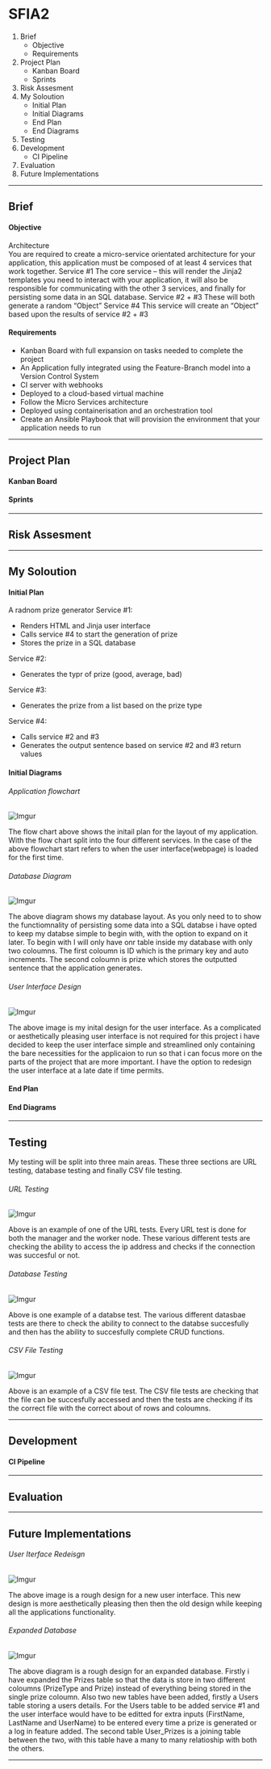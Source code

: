# SFIA2

1. Brief 
    * Objective
    * Requirements
2. Project Plan
    * Kanban Board
    * Sprints
3. Risk Assesment 
4. My Soloution
    * Initial Plan
    * Initial Diagrams
    * End Plan
    * End Diagrams
5. Testing
6. Development
   * CI Pipeline
7. Evaluation 
8. Future Implementations 

---
## Brief

#### Objective
Architecture  
You are required to create a micro-service orientated architecture for your application, this application must be composed of at least 4 services that work together. 
Service #1 
The core service – this will render the Jinja2 templates you need to interact with your application, it will also be responsible for communicating with the other 3 services, and finally for persisting some data in an SQL database. 
Service #2 + #3 
These will both generate a random “Object” 
Service #4 
This service will create an “Object” based upon the results of service #2 + #3

#### Requirements
   * Kanban Board with full expansion on tasks needed to complete the project
   * An Application fully integrated using the Feature-Branch model into a Version Control System
   * CI server with webhooks
   * Deployed to a cloud-based virtual machine
   * Follow the Micro Services architecture 
   * Deployed using containerisation and an orchestration tool
   * Create an Ansible Playbook that will provision the environment that your application needs to run
   
---
## Project Plan 
#### Kanban Board
#### Sprints
---
## Risk Assesment 
---
## My Soloution 
#### Initial Plan

A radnom prize generator 
Service #1:
   * Renders HTML and Jinja user interface
   * Calls service #4 to start the generation of prize
   * Stores the prize in a SQL database
   
Service #2:
   * Generates the typr of prize (good, average, bad)
   
Service #3:
   * Generates the prize from a list based on the prize type
   
Service #4:
   * Calls service #2 and #3 
   * Generates the output sentence based on service #2 and #3 return values

#### Initial Diagrams
###### Application flowchart 

![Imgur](https://i.imgur.com/HY5Uuab.png)

The flow chart above shows the initail plan for the layout of my application. With the flow chart split into the four different services. In the case of the above flowchart start refers to when the user interface(webpage) is loaded for the first time.

###### Database Diagram

![Imgur](https://i.imgur.com/TxSAPlV.png)

The above diagram shows my database layout. As you only need to to show the functiomnality of persisting some data into a SQL databse i have opted to keep my databse simple to begin with, with the option to expand on it later. To begin with I will only have onr table inside my database with only two coloumns. The first coloumn is ID which is the primary key and auto increments. The second coloumn is prize which stores the outputted sentence that the application generates.

###### User Interface Design

![Imgur](https://i.imgur.com/QSudWix.png)

The above image is my inital design for the user interface. As a complicated or aesthetically pleasing user interface is not required for this project i have decided to keep the user interface simple and streamlined only containing the bare necessities for the applicaion to run so that i can focus more on the parts of the project that are more important. I have the option to redesign the user interface at a late date if time permits.

#### End Plan
#### End Diagrams
---
## Testing

My testing will be split into three main areas. These three sections are URL testing, database testing and finally CSV file testing. 

###### URL Testing

![Imgur](https://imgur.com/9vm4mhl)

Above is an example of one of the URL tests. Every URL test is done for both the manager and the worker node. These various different tests are checking the ability to access the ip address and checks if the connection was succesful or not.

###### Database Testing 

![Imgur](https://imgur.com/HX3tRCv)

Above is one example of a databse test. The various different datasbae tests are there to check the ability to connect to the databse succesfully and then has the ability to succesfully complete CRUD functions.

###### CSV File Testing 

![Imgur](https://imgur.com/SroYUKw)

Above is an example of a CSV file test. The CSV file tests are checking that the file can be succesfully accessed and then the tests are checking if its the correct file with the correct about of rows and coloumns.

---
## Development 
#### CI Pipeline 
---
## Evaluation 
---
## Future Implementations

###### User Iterface Redeisgn 

![Imgur](https://i.imgur.com/iOV6uuy.png)

The above image is a rough design for a new user interface. This new design is more aesthetically pleasing then then the old design while keeping all the applications functionality. 

###### Expanded Database

![Imgur](https://i.imgur.com/gtfJFhj.png)

The above diagram is a rough design for an expanded database. Firstly i have expanded the Prizes table so that the data is store in two different coloumns (PrizeType and Prize) instead of everything being stored in the single prize coloumn. Also two new tables have been added, firstly a Users table storing a users details. For the Users table to be added service #1 and the user interface would have to be editted for extra inputs (FirstName, LastName and UserName) to be entered every time a prize is generated or a log in feature added. The second table User_Prizes is a joining table between the two, with this table have a many to many relatioship with both the others.

---

